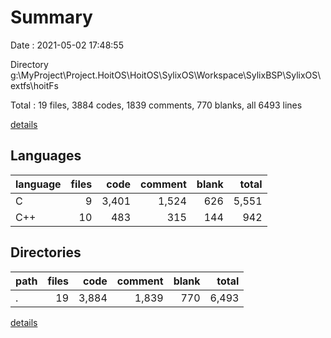 # Summary

Date : 2021-05-02 17:48:55

Directory g:\MyProject\Project.HoitOS\HoitOS\SylixOS\Workspace\SylixBSP\SylixOS\extfs\hoitFs

Total : 19 files,  3884 codes, 1839 comments, 770 blanks, all 6493 lines

[details](details.md)

## Languages
| language | files | code | comment | blank | total |
| :--- | ---: | ---: | ---: | ---: | ---: |
| C | 9 | 3,401 | 1,524 | 626 | 5,551 |
| C++ | 10 | 483 | 315 | 144 | 942 |

## Directories
| path | files | code | comment | blank | total |
| :--- | ---: | ---: | ---: | ---: | ---: |
| . | 19 | 3,884 | 1,839 | 770 | 6,493 |

[details](details.md)